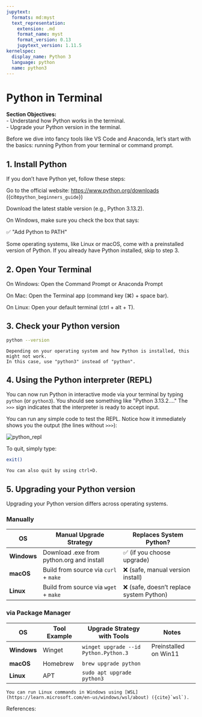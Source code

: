 ```yaml
---
jupytext:
  formats: md:myst
  text_representation:
    extension: .md
    format_name: myst
    format_version: 0.13
    jupytext_version: 1.11.5
kernelspec:
  display_name: Python 3
  language: python
  name: python3
---
```



# Python in Terminal

<div class="alert alert-block alert-success">
<b>Section Objectives:</b><br> 
- Understand how Python works in the terminal.<br>
- Upgrade your Python version in the terminal.<br>
</div>


Before we dive into fancy tools like VS Code and Anaconda, let’s start with the basics: running Python from your terminal or command prompt.



## 1. Install Python

If you don’t have Python yet, follow these steps:

Go to the official website: https://www.python.org/downloads ({cite`python_beginners_guide`})

Download the latest stable version (e.g., Python 3.13.2).

On Windows, make sure you check the box that says:

✅ "Add Python to PATH"

Some operating systems, like Linux or macOS, come with a preinstalled version of Python.
If you already have Python installed, skip to step 3.

## 2. Open Your Terminal

On Windows: Open the Command Prompt or Anaconda Prompt

On Mac: Open the Terminal app (command key (⌘) + space bar).

On Linux: Open your default terminal (ctrl + alt + T).

## 3. Check your Python version

```bash
python --version
```

```{note}
Depending on your operating system and how Python is installed, this might not work. 
In this case, use "python3" instead of "python".
```

## 4. Using the Python interpreter (REPL)

You can now run Python in interactive mode via your terminal by typing `python` (or `python3`).
You should see something like "Python 3.13.2...."
The `>>>` sign indicates that the interpreter is ready to accept input.


You can run any simple code to test the REPL. Notice how it immediately shows you the output (the lines without `>>>`):

<img src="../_static/images/repl_example.png" alt="python_repl"/>

To quit, simply type:
```bash
exit()
```
```{note}
You can also quit by using ctrl+D.
```


## 5. Upgrading your Python version

Upgrading your Python version differs across operating systems.

### Manually

| **OS**                | **Manual Upgrade Strategy**                                    | **Replaces System Python?**                             |
|-----------------------|----------------------------------------------------------------|---------------------------------------------------------|
| **Windows**           | Download .exe from python.org and install                      | ✅ (if you choose upgrade)                              |
| **macOS**             | Build from source via `curl` + `make`                          | ❌ (safe, manual version install)                       |
| **Linux**             | Build from source via `wget` + `make`                          | ❌ (safe, doesn’t replace system Python)                |



### via Package Manager


| **OS**        | **Tool Example**   |**Upgrade Strategy with Tools**                                    | **Notes**                             |
|-----------------------|------------|--------------------------------------------------------|---------------------------------------------------------|
| **Windows**           | Winget  | `winget upgrade --id Python.Python.3`                     | Preinstalled on Win11                              |
| **macOS**             | Homebrew| `brew upgrade python`                                     |                       |
| **Linux**             |APT      |`sudo apt upgrade python3`                                 |                |



```{note}
You can run Linux commands in Windows using [WSL](https://learn.microsoft.com/en-us/windows/wsl/about) ({cite}`wsl`).
```


References:
```{bibliography}